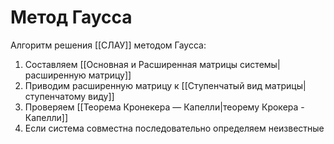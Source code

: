 # Метод Гаусса
Алгоритм решения [[СЛАУ]] методом Гаусса:
1. Составляем [[Основная и Расширенная матрицы системы|расширенную матрицу]]
2. Приводим расширенную матрицу к [[Ступенчатый вид матрицы|ступенчатому виду]]
3. Проверяем [[Теорема Кронекера — Капелли|теорему Крокера - Капелли]]
4. Если система совместна последовательно определяем неизвестные